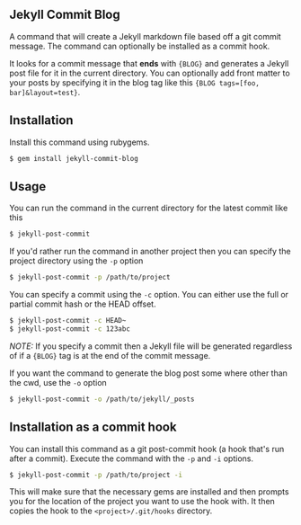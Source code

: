 Jekyll Commit Blog
------------------

A command that will create a Jekyll markdown file based off a git commit message. The command can optionally be installed as a commit hook.

It looks for a commit message that **ends** with `{BLOG}` and generates a Jekyll post file for it in the current directory. You can optionally add front matter to your posts by specifying it in the blog tag like this `{BLOG tags=[foo, bar]&layout=test}`.

Installation
------------

Install this command using rubygems.
```sh
$ gem install jekyll-commit-blog
```

Usage
-----

You can run the command in the current directory for the latest commit like this
```sh
$ jekyll-post-commit
```

If you'd rather run the command in another project then you can specify the project directory using the `-p` option
```sh
$ jekyll-post-commit -p /path/to/project
```

You can specify a commit using the `-c` option. You can either use the full or partial commit hash or the HEAD offset.
```sh
$ jekyll-post-commit -c HEAD~
$ jekyll-post-commit -c 123abc
```
*NOTE:* If you specify a commit then a Jekyll file will be generated regardless of if a `{BLOG}` tag is at the end of the commit message.

If you want the command to generate the blog post some where other than the cwd, use the `-o` option
```sh
$ jekyll-post-commit -o /path/to/jekyll/_posts
```

Installation as a commit hook
-----------------------------

You can install this command as a git post-commit hook (a hook that's run after a commit). Execute the command with the `-p` and `-i` options.
```sh
$ jekyll-post-commit -p /path/to/project -i
```

This will make sure that the necessary gems are installed and then prompts you for the location of the project you want to use the hook with. It then copies the hook to the `<project>/.git/hooks` directory.
